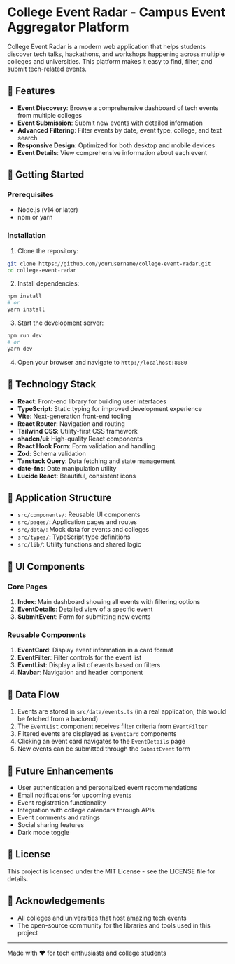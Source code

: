 
# College Event Radar - Campus Event Aggregator Platform

College Event Radar is a modern web application that helps students discover tech talks, hackathons, and workshops happening across multiple colleges and universities. This platform makes it easy to find, filter, and submit tech-related events.

## 🌟 Features

- **Event Discovery**: Browse a comprehensive dashboard of tech events from multiple colleges
- **Event Submission**: Submit new events with detailed information
- **Advanced Filtering**: Filter events by date, event type, college, and text search
- **Responsive Design**: Optimized for both desktop and mobile devices
- **Event Details**: View comprehensive information about each event

## 🚀 Getting Started

### Prerequisites

- Node.js (v14 or later)
- npm or yarn

### Installation

1. Clone the repository:
```sh
git clone https://github.com/yourusername/college-event-radar.git
cd college-event-radar
```

2. Install dependencies:
```sh
npm install
# or
yarn install
```

3. Start the development server:
```sh
npm run dev
# or
yarn dev
```

4. Open your browser and navigate to `http://localhost:8080`

## 🧰 Technology Stack

- **React**: Front-end library for building user interfaces
- **TypeScript**: Static typing for improved development experience
- **Vite**: Next-generation front-end tooling
- **React Router**: Navigation and routing
- **Tailwind CSS**: Utility-first CSS framework
- **shadcn/ui**: High-quality React components
- **React Hook Form**: Form validation and handling
- **Zod**: Schema validation
- **Tanstack Query**: Data fetching and state management
- **date-fns**: Date manipulation utility
- **Lucide React**: Beautiful, consistent icons

## 📱 Application Structure

- `src/components/`: Reusable UI components
- `src/pages/`: Application pages and routes
- `src/data/`: Mock data for events and colleges
- `src/types/`: TypeScript type definitions
- `src/lib/`: Utility functions and shared logic

## 🎨 UI Components

### Core Pages
1. **Index**: Main dashboard showing all events with filtering options
2. **EventDetails**: Detailed view of a specific event
3. **SubmitEvent**: Form for submitting new events

### Reusable Components
1. **EventCard**: Display event information in a card format
2. **EventFilter**: Filter controls for the event list
3. **EventList**: Display a list of events based on filters
4. **Navbar**: Navigation and header component

## 🔄 Data Flow

1. Events are stored in `src/data/events.ts` (in a real application, this would be fetched from a backend)
2. The `EventList` component receives filter criteria from `EventFilter`
3. Filtered events are displayed as `EventCard` components
4. Clicking an event card navigates to the `EventDetails` page
5. New events can be submitted through the `SubmitEvent` form

## 🚀 Future Enhancements

- User authentication and personalized event recommendations
- Email notifications for upcoming events
- Event registration functionality
- Integration with college calendars through APIs
- Event comments and ratings
- Social sharing features
- Dark mode toggle

## 📝 License

This project is licensed under the MIT License - see the LICENSE file for details.

## 🙏 Acknowledgements

- All colleges and universities that host amazing tech events
- The open-source community for the libraries and tools used in this project

---

Made with ❤️ for tech enthusiasts and college students
